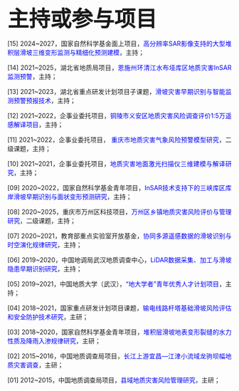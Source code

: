<span style="font-size:48px; font-weight:bold;">主持或参与项目</span>

<p style="text-align:justify;">[15] 2024~2027，国家自然科学基金面上项目，<span style="color:blue; ">高分辨率SAR影像支持的大型堆积层滑坡三维变形监测与精细化预测建模</span>，主持；</p>
<p style="text-align:justify;">[14] 2021~2025，湖北省地质局项目，<span style="color:blue;">恩施州环清江水布垭库区地质灾害InSAR监测预警</span>，主持；</p>
<p style="text-align:justify;">[13] 2021~2023，湖北省重点研发计划项目子课题，<span style="color:blue;">滑坡灾害早期识别与智能监测预警预报技术</span>，主持；</p>
<p style="text-align:justify;">[12] 2021~2022，企事业委托项目，<span style="color:blue;">铜陵市义安区地质灾害风险调查评价1:5万遥感解译项目</span>，主持；</p>
<p style="text-align:justify;">[11] 2021~2022，企事业委托项目，<span style="color:blue;">	重庆市地质灾害气象风险预警模型研究</span>，二级课题，主持；</p>
<p style="text-align:justify;">[10] 2021~2021，企事业委托项目，<span style="color:blue;">地质灾害地面激光扫描仪三维建模与解译研究</span>，主持；</p>
<p style="text-align:justify;">[09] 2020~2022，国家自然科学基金青年项目，<span style="color:blue;">InSAR技术支持下的三峡库区库岸滑坡早期识别与面状变形预测研究</span>，主持；</p>
<p style="text-align:justify;">[08] 2020~2025，重庆市万州区科技项目，<span style="color:blue;">万州区乡镇地质灾害风险评价与管理研究</span>，二级课题，主持；</p>
<p style="text-align:justify;">[07] 2020~2021，教育部重点实验室开放基金，<span style="color:blue;">协同多源遥感数据的滑坡识别与时空演化规律研究</span>，主持；</p>
<p style="text-align:justify;">[06] 2019~2020，中国地调局武汉地质调查中心，<span style="color:blue;">LiDAR数据采集、加工与滑坡隐患早期识别研究</span>，主持；</p>
<p style="text-align:justify;">[05] 2019~2021，中国地质大学（武汉），<span style="color:blue;">“地大学者”青年优秀人才计划项目</span>，主持；</p>
<p style="text-align:justify;">[04] 2018~2021，国家重点研发计划项目课题，<span style="color:blue;">输电线路杆塔基础滑坡风险评估和安全防护技术研究</span>，主研；</p>
<p style="text-align:justify;">[03] 2018~2020，国家自然科学基金青年项目，<span style="color:blue;">堆积层滑坡地表变形裂缝的水力性质及降雨入渗规律研究</span>，主研；</p>
<p style="text-align:justify;">[02] 2015~2016，中国地质调查局项目，<span style="color:blue;">长江上游宜昌—江津小流域龙驹坝幅地质灾害调查</span>，主研；</p>
<p style="text-align:justify;">[01] 2012~2015，中国地质调查局项目，<span style="color:blue;">县域地质灾害风险管理研究</span>，主研；</p>
